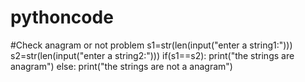 # pythoncode
#Check anagram or not problem
s1=str(len(input("enter a string1:")))
s2=str(len(input("enter a string2:")))
if(s1==s2):
    print("the strings are anagram")
else:
    print("the strings are not a anagram")

